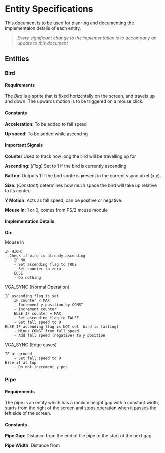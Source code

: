 # Entity Specifications

This document is to be used for planning and documenting the implementaion details of each entity.

> _Every significant change to the implementation is to accompany an update to this document_

## Entities

### Bird

#### Requirements

The _Bird_ is a sprite that is fixed horizontally on the screen, and travels up and down. The upwards motion is to be triggered on a mouse click.

#### Constants

**Acceleration**: To be added to fall speed

**Up speed**: To be added while ascending

#### Important Signals

**Counter** Used to track how long the bird will be travelling up for

**Ascending**: (_Flag_) Set to 1 if the bird is currently ascending

**Ball on**: Outputs 1 if the bird sprite is present in the current vsync pixel (x,y).

**Size**: (_Constant_) determines how much space the bird will take up relative to its center.

**Y Motion**: Acts as fall speed, can be positive or negative.

**Mouse In**: 1 or 0, comes from PS/2 mouse module

#### Implementation Details

**On:**

Mouse in

```
IF HIGH:
- Check if bird is already ascending
    IF NO
    - Set ascending flag to TRUE
    - Set counter to zero
    ELSE
    - Do nothing
```

VGA_SYNC (Normal Operation)

```
IF ascending flag is set
    IF counter < MAX
    - Increment y position by CONST
    - Increment counter
    ELSE IF counter = MAX
    - Set ascending flag to FALSE
    - Set fall speed to 0
ELSE IF ascending flag is NOT set (bird is falling)
    - Minus CONST from fall speed
    - Add fall speed (negative) to y position
```

VGA_SYNC (Edge cases)

```
IF at ground
    - Set fall speed to 0
Else if at top
    - Do not increment y pos
```

### Pipe

#### Requirements

The pipe is an entity which has a random height gap with a constant width, starts from the right of the screen and stops operation when it passes the left side of the screen.

#### Constants

**Pipe Gap**: Distance from the end of the pipe to the start of the next gap

**Pipe Width**: Distance from
